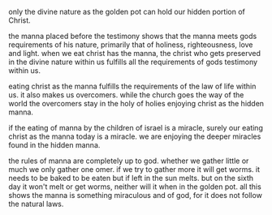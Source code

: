 only the divine nature as the golden pot can hold our hidden portion of Christ.

the manna placed before the testimony shows that the manna meets gods requirements of his nature, primarily that of holiness, righteousness, love and light. when we eat christ has the manna, the christ who gets preserved in the divine nature within us fulfills all the requirements of gods testimony within us.

eating christ as the manna fulfills the requirements of the law of life within us. it also makes us overcomers. while the church goes the way of the world the overcomers stay in the holy of holies enjoying christ as the hidden manna.

if the eating of manna by the children of israel is a miracle, surely our eating christ as the manna today is a miracle. we are enjoying the deeper miracles found in the hidden manna.

the rules of manna are completely up to god. whether we gather little or much we only gather one omer. if we try to gather more it will get worms. it needs to be baked to be eaten but if left in the sun melts. but on the sixth day it won't melt or get worms, neither will it when in the golden pot. all this shows the manna is something miraculous and of god, for it does not follow the natural laws.
